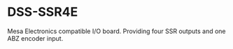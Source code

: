 # DSS-SSR4E
Mesa Electronics compatible I/O board. Providing four SSR outputs and one ABZ encoder input.
